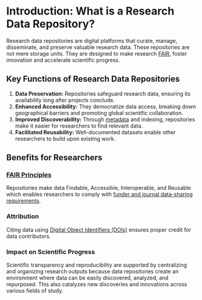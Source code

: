 # Introduction: What is a Research Data Repository?

Research data repositories are digital platforms that curate, manage, disseminate, and preserve valuable research data. These repositories are not mere storage units. They are designed to make research [FAIR](/introduction/fair_data_and_software), foster innovation and accelerate scientific progress.

## Key Functions of Research Data Repositories

1. **Data Preservation:** Repositories safeguard research data, ensuring its availability long after projects conclude.
2. **Enhanced Accessibility:** They democratize data access, breaking down geographical barriers and promoting global scientific collaboration.
3. **Improved Discoverability:** Through [metadata](/submission_workflow/data_curation.md#metadata-review-process-checklist) and indexing, repositories make it easier for researchers to find relevant data.
4. **Facilitated Reusability:** Well-documented datasets enable other researchers to build upon existing work.

## Benefits for Researchers

### [FAIR Principles](/introduction/fair_data_and_software)
Repositories make data Findable, Accessible, Interoperable, and Reusable which enables researchers to comply with [funder and journal data-sharing requirements](/introduction/funders_and_journals).

### Attribution
Citing data using [Digital Object Identifiers (DOIs)](https://www.doi.org/) ensures proper credit for data contributors.

### Impact on Scientific Progress
Scientific transparency and reproducibility are supported by centralizing and organizing research outputs because data repositories create an environment where data can be easily discovered, analyzed, and repurposed. This also catalyzes new discoveries and innovations across various fields of study.
